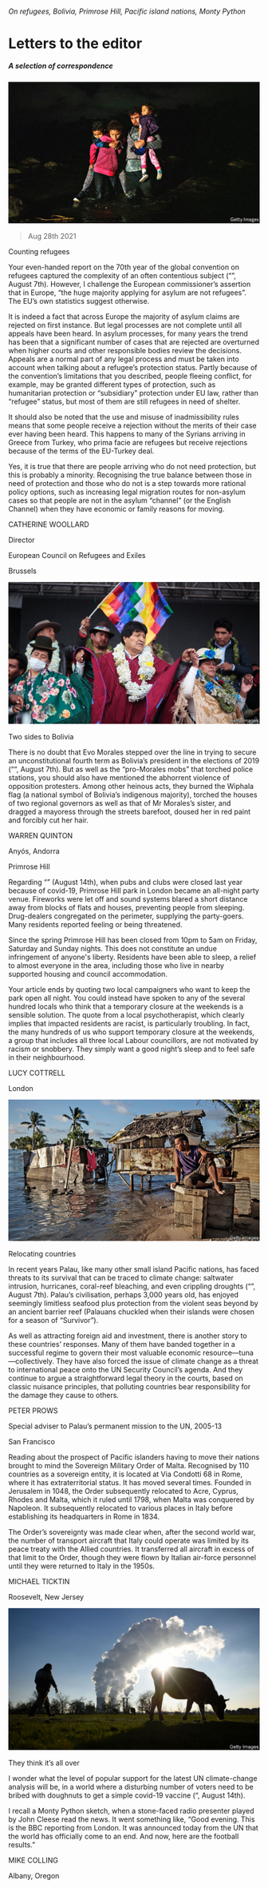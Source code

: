 ###### On refugees, Bolivia, Primrose Hill, Pacific island nations, Monty Python

# Letters to the editor 

##### A selection of correspondence 

![image](images/20210807_irp001_0.jpg) 

> Aug 28th 2021 


Counting refugees

Your even-handed report on the 70th year of the global convention on refugees captured the complexity of an often contentious subject (“”, August 7th). However, I challenge the European commissioner’s assertion that in Europe, “the huge majority applying for asylum are not refugees”. The EU’s own statistics suggest otherwise.


It is indeed a fact that across Europe the majority of asylum claims are rejected on first instance. But legal processes are not complete until all appeals have been heard. In asylum processes, for many years the trend has been that a significant number of cases that are rejected are overturned when higher courts and other responsible bodies review the decisions. Appeals are a normal part of any legal process and must be taken into account when talking about a refugee’s protection status. Partly because of the convention’s limitations that you described, people fleeing conflict, for example, may be granted different types of protection, such as humanitarian protection or “subsidiary” protection under EU law, rather than “refugee” status, but most of them are still refugees in need of shelter.

It should also be noted that the use and misuse of inadmissibility rules means that some people receive a rejection without the merits of their case ever having been heard. This happens to many of the Syrians arriving in Greece from Turkey, who prima facie are refugees but receive rejections because of the terms of the EU-Turkey deal.

Yes, it is true that there are people arriving who do not need protection, but this is probably a minority. Recognising the true balance between those in need of protection and those who do not is a step towards more rational policy options, such as increasing legal migration routes for non-asylum cases so that people are not in the asylum “channel” (or the English Channel) when they have economic or family reasons for moving.

CATHERINE WOOLLARD

Director

European Council on Refugees and Exiles

Brussels

![image](images/20210807_amp001.jpg) 


Two sides to Bolivia

There is no doubt that Evo Morales stepped over the line in trying to secure an unconstitutional fourth term as Bolivia’s president in the elections of 2019 (““, August 7th). But as well as the “pro-Morales mobs” that torched police stations, you should also have mentioned the abhorrent violence of opposition protesters. Among other heinous acts, they burned the Wiphala flag (a national symbol of Bolivia’s indigenous majority), torched the houses of two regional governors as well as that of Mr Morales’s sister, and dragged a mayoress through the streets barefoot, doused her in red paint and forcibly cut her hair.

WARREN QUINTON

Anyós, Andorra


Primrose Hill

Regarding “” (August 14th), when pubs and clubs were closed last year because of covid-19, Primrose Hill park in London became an all-night party venue. Fireworks were let off and sound systems blared a short distance away from blocks of flats and houses, preventing people from sleeping. Drug-dealers congregated on the perimeter, supplying the party-goers. Many residents reported feeling or being threatened.

Since the spring Primrose Hill has been closed from 10pm to 5am on Friday, Saturday and Sunday nights. This does not constitute an undue infringement of anyone's liberty. Residents have been able to sleep, a relief to almost everyone in the area, including those who live in nearby supported housing and council accommodation.

Your article ends by quoting two local campaigners who want to keep the park open all night. You could instead have spoken to any of the several hundred locals who think that a temporary closure at the weekends is a sensible solution. The quote from a local psychotherapist, which clearly implies that impacted residents are racist, is particularly troubling. In fact, the many hundreds of us who support temporary closure at the weekends, a group that includes all three local Labour councillors, are not motivated by racism or snobbery. They simply want a good night’s sleep and to feel safe in their neighbourhood.

LUCY COTTRELL

London

![image](images/20210807_asp001.jpg) 


Relocating countries

In recent years Palau, like many other small island Pacific nations, has faced threats to its survival that can be traced to climate change: saltwater intrusion, hurricanes, coral-reef bleaching, and even crippling droughts (“”, August 7th). Palau’s civilisation, perhaps 3,000 years old, has enjoyed seemingly limitless seafood plus protection from the violent seas beyond by an ancient barrier reef (Palauans chuckled when their islands were chosen for a season of “Survivor”).

As well as attracting foreign aid and investment, there is another story to these countries’ responses. Many of them have banded together in a successful regime to govern their most valuable economic resource—tuna—collectively. They have also forced the issue of climate change as a threat to international peace onto the UN Security Council’s agenda. And they continue to argue a straightforward legal theory in the courts, based on classic nuisance principles, that polluting countries bear responsibility for the damage they cause to others.

PETER PROWS

Special adviser to Palau’s permanent mission to the UN, 2005-13

San Francisco

Reading about the prospect of Pacific islanders having to move their nations brought to mind the Sovereign Military Order of Malta. Recognised by 110 countries as a sovereign entity, it is located at Via Condotti 68 in Rome, where it has extraterritorial status. It has moved several times. Founded in Jerusalem in 1048, the Order subsequently relocated to Acre, Cyprus, Rhodes and Malta, which it ruled until 1798, when Malta was conquered by Napoleon. It subsequently relocated to various places in Italy before establishing its headquarters in Rome in 1834.

The Order’s sovereignty was made clear when, after the second world war, the number of transport aircraft that Italy could operate was limited by its peace treaty with the Allied countries. It transferred all aircraft in excess of that limit to the Order, though they were flown by Italian air-force personnel until they were returned to Italy in the 1950s.

MICHAEL TICKTIN

Roosevelt, New Jersey

![image](images/20210814_ldp502.jpg) 


They think it’s all over

I wonder what the level of popular support for the latest UN climate-change analysis will be, in a world where a disturbing number of voters need to be bribed with doughnuts to get a simple covid-19 vaccine (“, August 14th).

I recall a Monty Python sketch, when a stone-faced radio presenter played by John Cleese read the news. It went something like, “Good evening. This is the BBC reporting from London. It was announced today from the UN that the world has officially come to an end. And now, here are the football results.”

MIKE COLLING

Albany, Oregon

